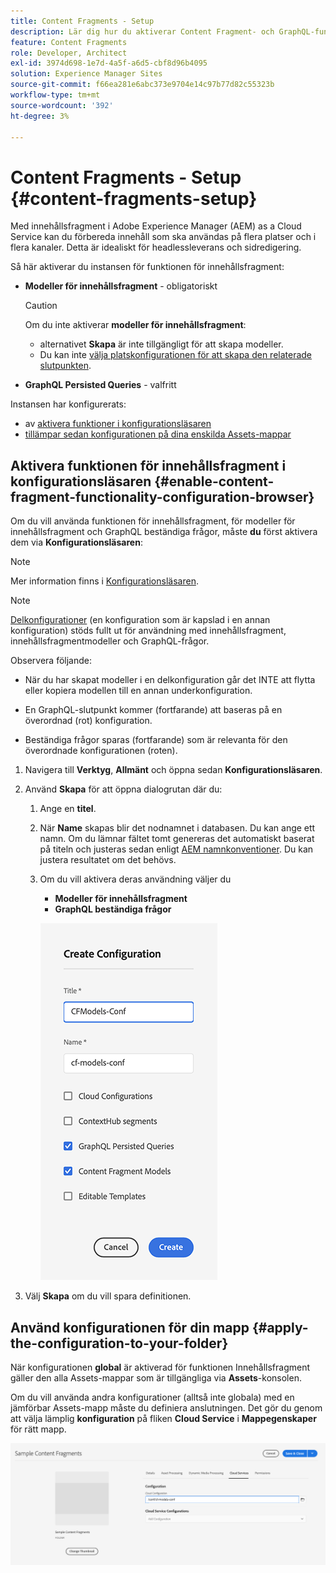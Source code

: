 ```yaml
---
title: Content Fragments - Setup
description: Lär dig hur du aktiverar Content Fragment- och GraphQL-funktioner som kan användas med AEM headless-funktioner och sidredigering.
feature: Content Fragments
role: Developer, Architect
exl-id: 3974d698-1e7d-4a5f-a6d5-cbf8d96b4095
solution: Experience Manager Sites
source-git-commit: f66ea281e6abc373e9704e14c97b77d82c55323b
workflow-type: tm+mt
source-wordcount: '392'
ht-degree: 3%

---
```


# Content Fragments - Setup {#content-fragments-setup}

Med innehållsfragment i Adobe Experience Manager (AEM) as a Cloud Service kan du förbereda innehåll som ska användas på flera platser och i flera kanaler. Detta är idealiskt för headlessleverans och sidredigering.

Så här aktiverar du instansen för funktionen för innehållsfragment:

* **Modeller för innehållsfragment** - obligatoriskt

  >[!CAUTION]
  >
  >Om du inte aktiverar **modeller för innehållsfragment**:
  >
  >* alternativet **Skapa** är inte tillgängligt för att skapa modeller.
  >* Du kan inte [välja platskonfigurationen för att skapa den relaterade slutpunkten](/help/headless/graphql-api/graphql-endpoint.md).

* **GraphQL Persisted Queries** - valfritt

Instansen har konfigurerats:

* av [aktivera funktioner i konfigurationsläsaren](#enable-content-fragment-functionality-configuration-browser)
* [tillämpar sedan konfigurationen på dina enskilda Assets-mappar](#apply-the-configuration-to-your-folder)

## Aktivera funktionen för innehållsfragment i konfigurationsläsaren {#enable-content-fragment-functionality-configuration-browser}

Om du vill använda funktionen för innehållsfragment, för modeller för innehållsfragment och GraphQL beständiga frågor, måste **du** först aktivera dem via **Konfigurationsläsaren**:

>[!NOTE]
>
>Mer information finns i [Konfigurationsläsaren](/help/implementing/developing/introduction/configurations.md#using-configuration-browser).

>[!NOTE]
>
>[Delkonfigurationer](/help/implementing/developing/introduction/configurations.md#configuration-resolution) (en konfiguration som är kapslad i en annan konfiguration) stöds fullt ut för användning med innehållsfragment, innehållsfragmentmodeller och GraphQL-frågor.
>
>Observera följande:
>
>* När du har skapat modeller i en delkonfiguration går det INTE att flytta eller kopiera modellen till en annan underkonfiguration.
>
>* En GraphQL-slutpunkt kommer (fortfarande) att baseras på en överordnad (rot) konfiguration.
>
>* Beständiga frågor sparas (fortfarande) som är relevanta för den överordnade konfigurationen (roten).

1. Navigera till **Verktyg**, **Allmänt** och öppna sedan **Konfigurationsläsaren**.

1. Använd **Skapa** för att öppna dialogrutan där du:

   1. Ange en **titel**.
   1. När **Name** skapas blir det nodnamnet i databasen.
Du kan ange ett namn. Om du lämnar fältet tomt genereras det automatiskt baserat på titeln och justeras sedan enligt [AEM namnkonventioner](/help/implementing/developing/introduction/naming-conventions.md). Du kan justera resultatet om det behövs.
   1. Om du vill aktivera deras användning väljer du
      * **Modeller för innehållsfragment**
      * **GraphQL beständiga frågor**

      ![Definiera konfiguration](assets/cf-setup-create-conf.png)

1. Välj **Skapa** om du vill spara definitionen.

## Använd konfigurationen för din mapp {#apply-the-configuration-to-your-folder}

När konfigurationen **global** är aktiverad för funktionen Innehållsfragment gäller den alla Assets-mappar som är tillgängliga via **Assets**-konsolen.

Om du vill använda andra konfigurationer (alltså inte globala) med en jämförbar Assets-mapp måste du definiera anslutningen. Det gör du genom att välja lämplig **konfiguration** på fliken **Cloud Service** i **Mappegenskaper** för rätt mapp.

![Använd konfiguration](assets/cf-setup-apply-conf.png)
